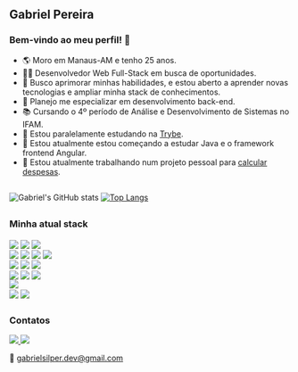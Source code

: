 ## Gabriel Pereira

### Bem-vindo ao meu perfil! 👋

- 🌎 Moro em Manaus-AM e tenho 25 anos.
- 👩‍💻 Desenvolvedor Web Full-Stack em busca de oportunidades.
- 🚀 Busco aprimorar minhas habilidades, e estou aberto a aprender novas tecnologias e ampliar minha stack de conhecimentos.
- 💭 Planejo me especializar em desenvolvimento back-end.
- 📚 Cursando o 4º período de Análise e Desenvolvimento de Sistemas no IFAM.
- 🎒 Estou paralelamente estudando na [Trybe](https://betrybe.com/).
- 🌱 Estou atualmente estou começando a estudar Java e o framework frontend Angular.
- 🔨 Estou atualmente trabalhando num projeto pessoal para [calcular despesas](https://github.com/GabrielSilper/despesas-app-api-ts).

##

![Gabriel's GitHub stats](https://github-readme-stats.vercel.app/api?username=GabrielSilper&show_icons=true&theme=chartreuse-dark)
[![Top Langs](https://github-readme-stats.vercel.app/api/top-langs/?username=GabrielSilper&layout=donut&theme=chartreuse-dark)](https://github.com/GabrielSilper/github-readme-stats)

##

### Minha atual stack

<div>
  <img align="center" alt"gabriel-javascript"  src="https://img.shields.io/badge/javascript-%23323330.svg?style=for-the-badge&logo=javascript&logoColor=%23F7DF1E"/>
  <img align="center" alt"gabriel-typescript"  src="https://img.shields.io/badge/typescript-%23007ACC.svg?style=for-the-badge&logo=typescript&logoColor=white"/>
  <img align="center" alt"gabriel-python"  src="https://img.shields.io/badge/python-3670A0?style=for-the-badge&logo=python&logoColor=ffdd54"/>
</div>
<div>
  <img align="center" alt"gabriel-angular"  src="https://img.shields.io/badge/angular-%23DD0031.svg?style=for-the-badge&logo=angular&logoColor=white"/>
  <img align="center" alt"gabriel-react"  src="https://img.shields.io/badge/react-%2320232a.svg?style=for-the-badge&logo=react&logoColor=%2361DAFB"/>
  <img align="center" alt"gabriel-redux"  src="https://img.shields.io/badge/redux-%23593d88.svg?style=for-the-badge&logo=redux&logoColor=white"/>
  <img align="center" alt"gabriel-styled-components"  src="https://img.shields.io/badge/styled--components-DB7093?style=for-the-badge&logo=styled-components&logoColor=white"/>
</div>
<div>
  <img align="center" alt"gabriel-nodejs"  src="https://img.shields.io/badge/node.js-6DA55F?style=for-the-badge&logo=node.js&logoColor=white"/>
  <img align="center" alt"gabriel-expressjs"  src="https://img.shields.io/badge/express.js-%23404d59.svg?style=for-the-badge&logo=express&logoColor=%2361DAFB"/>
  <img align="center" alt"gabriel-sequelize"  src="https://img.shields.io/badge/Sequelize-52B0E7?style=for-the-badge&logo=Sequelize&logoColor=white"/>
</div>
<div>
  <img align="center" alt"gabriel-jest"  src="https://img.shields.io/badge/-jest-%23C21325?style=for-the-badge&logo=jest&logoColor=white"/>
  <img align="center" alt"gabriel-rtl"  src="https://img.shields.io/badge/-TestingLibrary-%23E33332?style=for-the-badge&logo=testing-library&logoColor=white"/>
  <img align="center" alt"gabriel-mocha"  src="https://img.shields.io/badge/-mocha-%238D6748?style=for-the-badge&logo=mocha&logoColor=white"/>
</div>
<div>
  <img align="center" alt"gabriel-mysql"  src="https://img.shields.io/badge/mysql-%2300f.svg?style=for-the-badge&logo=mysql&logoColor=white"/>
</div>
<div>
  <img align="center" alt"gabriel-docker"  src="https://img.shields.io/badge/docker-%230db7ed.svg?style=for-the-badge&logo=docker&logoColor=white"/>
  <img align="center" alt"gabriel-slack"  src="https://img.shields.io/badge/Slack-4A154B?style=for-the-badge&logo=slack&logoColor=white"/>
</div>

##

### Contatos

<div>
<a href="https://www.linkedin.com/in/gabrielsilper/details/skills/">
  <img src="https://img.shields.io/badge/LinkedIn-0077B5?style=for-the-badge&logo=linkedin&logoColor=white">
</a>
  
<a href="https://api.whatsapp.com/send/?phone=5592994123467&text&type=phone_number&app_absent=0">
  <img src="https://img.shields.io/badge/WhatsApp-25D366?style=for-the-badge&logo=whatsapp&logoColor=white">
</a>

📧 gabrielsilper.dev@gmail.com</b>

</div>
